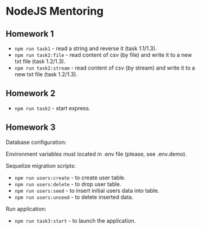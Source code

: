 # NodeJS Mentoring
## Homework 1
* `npm run task1` - read a string and reverse it (task 1.1/1.3).
* `npm run task2:file` - read content of csv (by file) and write it to a new txt file (task 1.2/1.3).
* `npm run task2:stream` - read content of csv (by stream) and write it to a new txt file (task 1.2/1.3).
## Homework 2
* `npm run task2` - start express.
## Homework 3
Database configuration:

Environment variables must located in .env file (please, see .env.demo).

Sequelize migration scripts:
* `npm run users:create` - to create user table.
* `npm run users:delete` - to drop user table.
* `npm run users:seed` - to insert initial users data into table.
* `npm run users:unseed` - to delete inserted data.

Run application:
* `npm run task3:start` - to launch the application.